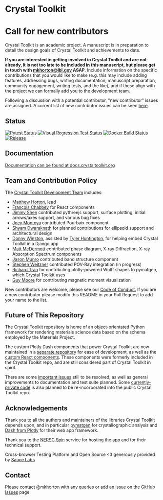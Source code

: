 # Crystal Toolkit

# Call for new contributors

Crystal Toolkit is an academic project. A manuscript is in preparation to detail the design goals of Crystal Toolkit and achievements to date.

**If you are interested in getting involved in Crystal Toolkit and are not already, it is not too late to be included in this manuscript, but please get in touch with mkhorton@lbl.gov ASAP.** Include information on the specific contributions that you would like to make (e.g. this may include adding features, addressing bugs, writing documentation, manuscript preparation, community engagement, writing tests, and the like), and if these align with the project we can formally add you to the development team.

Following a discussion with a potential contributor, "new contributor" issues are assigned. A current list of new contributor issues can be seen [here](https://github.com/materialsproject/crystaltoolkit/labels/new-contributor).

## Status

[![Pytest Status](https://github.com/materialsproject/crystaltoolkit/workflows/pytest_and_docs/badge.svg)](https://github.com/materialsproject/crystaltoolkit/actions?query=workflow%3Apytest_and_docs)
[![Visual Regression Test Status](https://percy.io/static/images/percy-badge.svg)](https://percy.io/Materials-Project/crystaltoolkit)
[![Docker Build Status](https://img.shields.io/docker/cloud/build/materialsproject/crystaltoolkit)](https://hub.docker.com/repository/docker/materialsproject/crystaltoolkit/general)
[![Release](https://github.com/materialsproject/crystaltoolkit/workflows/release/badge.svg)](https://github.com/materialsproject/crystaltoolkit/actions?query=workflow%3Arelease)

## Documentation

[Documentation can be found at docs.crystaltoolkit.org](https://docs.crystaltoolkit.org)

## Team and Contribution Policy

The [Crystal Toolkit Development Team](https://github.com/materialsproject/crystaltoolkit/graphs/contributors) includes:

* [Matthew Horton](https://github.com/mkhorton), lead
* [François Chabbey](<https://github.com/chabb>) for React components
* [Jimmy Shen](https://github.com/jmmshn) contributed pythreejs support, surface plotting, initial arrows/axes support, and various bug fixes
* [Joey Montoya](https://github.com/JosephMontoya-TRI) contributed Pourbaix component
* [Shyam Dwaraknath](https://github.com/shyamd) for planned contributions for ellipsoid support and architectural design
* [Donny Winston](https://github.com/dwinston), assisted by [Tyler Huntington](https://github.com/tylerhuntington), for helping embed Crystal Toolkit in a Django app
* [Matt McDermott](https://github.com/mattmcdermott) contributed phase diagram, X-ray Diffraction, X-ray Absorption Spectrum components
* [Jason Munro](https://github.com/munrojm) contributed band structure component
* [Stephen Weitzner](https://github.com/sweitzner) contributed POV-Ray integration (in progress)
* [Richard Tran](https://github.com/CifLord) for contributing plotly-powered Wulff shapes to pymatgen, which Crystal Toolkit uses
* [Guy Moore](https://github.com/guymoore13) for contributing magnetic moment visualization

New contributors are welcome, please see our [Code of Conduct.](code-of-conduct.md) If you are a new contributor please modify this README in your Pull Request to add your name to the list.

## Future of This Repository

The Crystal Toolkit repository is home of an object-orientated Python framework for rendering materials science data based on the schema employed by the Materials Project.

The custom Plotly Dash components that power Crystal Toolkit are now maintained in a [separate repository](https://github.com/materialsproject/dash-mp-components) for ease of development, as well as the [custom React components](https://github.com/materialsproject/mp-react-components). These components were formerly included in the Crystal Toolkit repo, and are still considered part of Crystal Toolkit in spirit.

There are some [important issues](https://github.com/materialsproject/crystaltoolkit/issues/265) still to be resolved, as well as general improvements to documentation and test suite planned. Some [currently-private code](https://github.com/materialsproject/crystaltoolkit/issues/264) is also planned to be re-incorporated into the public Crystal Toolkit repo.

## Acknowledgements

Thank you to all the authors and maintainers of the libraries Crystal Toolkit
depends upon, and in particular [pymatgen](http://pymatgen.org) for crystallographic
analysis and [Dash from Plotly](https://plot.ly/products/dash/) for their web app framework.

Thank you to the [NERSC Spin](https://www.nersc.gov/systems/spin) service for
hosting the app and for their technical support.

Cross-browser Testing Platform and Open Source <3 generously provided by [Sauce Labs](https://saucelabs.com)

## Contact

Please contact @mkhorton with any queries or add an issue on the [GitHub Issues](https://github.com/materialsproject/crystaltoolkit/issues) page.

